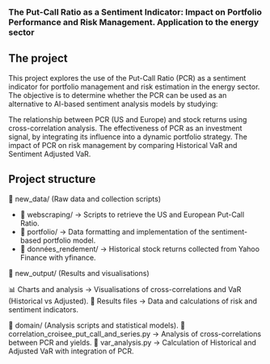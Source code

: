 ### The Put-Call Ratio as a Sentiment Indicator: Impact on Portfolio Performance and Risk Management. Application to the energy sector

## The project 
This project explores the use of the Put-Call Ratio (PCR) as a sentiment indicator for portfolio management and risk estimation in the energy sector. The objective is to determine whether the PCR can be used as an alternative to AI-based sentiment analysis models by studying:

The relationship between PCR (US and Europe) and stock returns using cross-correlation analysis.
The effectiveness of PCR as an investment signal, by integrating its influence into a dynamic portfolio strategy.
The impact of PCR on risk management by comparing Historical VaR and Sentiment Adjusted VaR.

## Project structure

📁 new_data/ (Raw data and collection scripts)

- 📂 webscraping/ → Scripts to retrieve the US and European Put-Call Ratio.
- 📂 portfolio/ → Data formatting and implementation of the sentiment-based portfolio model.
- 📄 données_rendement/ → Historical stock returns collected from Yahoo Finance with yfinance.


📁 new_output/ (Results and visualisations)

📊 Charts and analysis → Visualisations of cross-correlations and VaR (Historical vs Adjusted).
📄 Results files → Data and calculations of risk and sentiment indicators.

📁 domain/ (Analysis scripts and statistical models).
📄 correlation_croisee_put_call_and_series.py → Analysis of cross-correlations between PCR and yields.
📄 var_analysis.py → Calculation of Historical and Adjusted VaR with integration of PCR.
